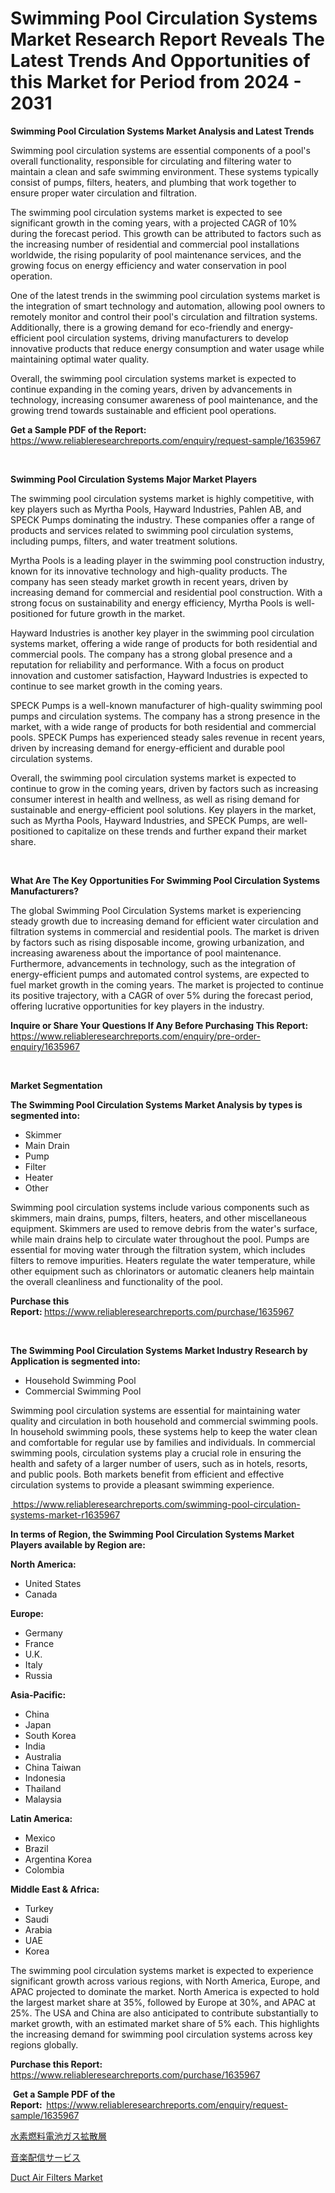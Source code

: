 <p><h1>Swimming Pool Circulation Systems Market Research Report Reveals The Latest Trends And Opportunities of this Market for Period from 2024 - 2031</h1></p><p><strong>Swimming Pool Circulation Systems Market Analysis and Latest Trends</strong></p>
<p><p>Swimming pool circulation systems are essential components of a pool's overall functionality, responsible for circulating and filtering water to maintain a clean and safe swimming environment. These systems typically consist of pumps, filters, heaters, and plumbing that work together to ensure proper water circulation and filtration.</p><p>The swimming pool circulation systems market is expected to see significant growth in the coming years, with a projected CAGR of 10% during the forecast period. This growth can be attributed to factors such as the increasing number of residential and commercial pool installations worldwide, the rising popularity of pool maintenance services, and the growing focus on energy efficiency and water conservation in pool operation.</p><p>One of the latest trends in the swimming pool circulation systems market is the integration of smart technology and automation, allowing pool owners to remotely monitor and control their pool's circulation and filtration systems. Additionally, there is a growing demand for eco-friendly and energy-efficient pool circulation systems, driving manufacturers to develop innovative products that reduce energy consumption and water usage while maintaining optimal water quality.</p><p>Overall, the swimming pool circulation systems market is expected to continue expanding in the coming years, driven by advancements in technology, increasing consumer awareness of pool maintenance, and the growing trend towards sustainable and efficient pool operations.</p></p>
<p><strong>Get a Sample PDF of the Report:&nbsp;</strong> <a href="https://www.reliableresearchreports.com/enquiry/request-sample/1635967">https://www.reliableresearchreports.com/enquiry/request-sample/1635967</a></p>
<p>&nbsp;</p>
<p><strong>Swimming Pool Circulation Systems Major Market Players</strong></p>
<p><p>The swimming pool circulation systems market is highly competitive, with key players such as Myrtha Pools, Hayward Industries, Pahlen AB, and SPECK Pumps dominating the industry. These companies offer a range of products and services related to swimming pool circulation systems, including pumps, filters, and water treatment solutions.</p><p>Myrtha Pools is a leading player in the swimming pool construction industry, known for its innovative technology and high-quality products. The company has seen steady market growth in recent years, driven by increasing demand for commercial and residential pool construction. With a strong focus on sustainability and energy efficiency, Myrtha Pools is well-positioned for future growth in the market.</p><p>Hayward Industries is another key player in the swimming pool circulation systems market, offering a wide range of products for both residential and commercial pools. The company has a strong global presence and a reputation for reliability and performance. With a focus on product innovation and customer satisfaction, Hayward Industries is expected to continue to see market growth in the coming years.</p><p>SPECK Pumps is a well-known manufacturer of high-quality swimming pool pumps and circulation systems. The company has a strong presence in the market, with a wide range of products for both residential and commercial pools. SPECK Pumps has experienced steady sales revenue in recent years, driven by increasing demand for energy-efficient and durable pool circulation systems.</p><p>Overall, the swimming pool circulation systems market is expected to continue to grow in the coming years, driven by factors such as increasing consumer interest in health and wellness, as well as rising demand for sustainable and energy-efficient pool solutions. Key players in the market, such as Myrtha Pools, Hayward Industries, and SPECK Pumps, are well-positioned to capitalize on these trends and further expand their market share.</p></p>
<p>&nbsp;</p>
<p><strong>What Are The Key Opportunities For Swimming Pool Circulation Systems Manufacturers?</strong></p>
<p><p>The global Swimming Pool Circulation Systems market is experiencing steady growth due to increasing demand for efficient water circulation and filtration systems in commercial and residential pools. The market is driven by factors such as rising disposable income, growing urbanization, and increasing awareness about the importance of pool maintenance. Furthermore, advancements in technology, such as the integration of energy-efficient pumps and automated control systems, are expected to fuel market growth in the coming years. The market is projected to continue its positive trajectory, with a CAGR of over 5% during the forecast period, offering lucrative opportunities for key players in the industry.</p></p>
<p><strong>Inquire or Share Your Questions If Any Before Purchasing This Report:</strong> <a href="https://www.reliableresearchreports.com/enquiry/pre-order-enquiry/1635967">https://www.reliableresearchreports.com/enquiry/pre-order-enquiry/1635967</a></p>
<p>&nbsp;</p>
<p><strong>Market Segmentation</strong></p>
<p><strong>The Swimming Pool Circulation Systems Market Analysis by types is segmented into:</strong></p>
<p><ul><li>Skimmer</li><li>Main Drain</li><li>Pump</li><li>Filter</li><li>Heater</li><li>Other</li></ul></p>
<p><p>Swimming pool circulation systems include various components such as skimmers, main drains, pumps, filters, heaters, and other miscellaneous equipment. Skimmers are used to remove debris from the water's surface, while main drains help to circulate water throughout the pool. Pumps are essential for moving water through the filtration system, which includes filters to remove impurities. Heaters regulate the water temperature, while other equipment such as chlorinators or automatic cleaners help maintain the overall cleanliness and functionality of the pool.</p></p>
<p><strong>Purchase this Report:&nbsp;</strong><a href="https://www.reliableresearchreports.com/purchase/1635967">https://www.reliableresearchreports.com/purchase/1635967</a></p>
<p>&nbsp;</p>
<p><strong>The Swimming Pool Circulation Systems Market Industry Research by Application is segmented into:</strong></p>
<p><ul><li>Household Swimming Pool</li><li>Commercial Swimming Pool</li></ul></p>
<p><p>Swimming pool circulation systems are essential for maintaining water quality and circulation in both household and commercial swimming pools. In household swimming pools, these systems help to keep the water clean and comfortable for regular use by families and individuals. In commercial swimming pools, circulation systems play a crucial role in ensuring the health and safety of a larger number of users, such as in hotels, resorts, and public pools. Both markets benefit from efficient and effective circulation systems to provide a pleasant swimming experience.</p></p>
<p><a href="https://www.reliableresearchreports.com/swimming-pool-circulation-systems-market-r1635967">&nbsp;https://www.reliableresearchreports.com/swimming-pool-circulation-systems-market-r1635967</a></p>
<p><strong>In terms of Region, the Swimming Pool Circulation Systems Market Players available by Region are:</strong></p>
<p>
    <p> <strong> North America: </strong>
        <ul>
            <li>United States</li>
            <li>Canada</li>
        </ul>
        </p> 
    <p> <strong> Europe: </strong>
        <ul>
            <li>Germany</li>
            <li>France</li>
            <li>U.K.</li>
            <li>Italy</li>
            <li>Russia</li>
        </ul>
        </p> 
    <p> <strong> Asia-Pacific: </strong>
        <ul>
            <li>China</li>
            <li>Japan</li>
            <li>South Korea</li>
            <li>India</li>
            <li>Australia</li>
            <li>China Taiwan</li>
            <li>Indonesia</li>
            <li>Thailand</li>
            <li>Malaysia</li>
        </ul>
        </p> 
    <p> <strong> Latin America: </strong>
        <ul>
            <li>Mexico</li>
            <li>Brazil</li>
            <li>Argentina Korea</li>
            <li>Colombia</li>
        </ul>
        </p> 
    <p> <strong> Middle East & Africa: </strong>
        <ul>
            <li>Turkey</li>
            <li>Saudi</li>
            <li>Arabia</li>
            <li>UAE</li>
            <li>Korea</li>
        </ul>
    </p>
    </p>
<p><p>The swimming pool circulation systems market is expected to experience significant growth across various regions, with North America, Europe, and APAC projected to dominate the market. North America is expected to hold the largest market share at 35%, followed by Europe at 30%, and APAC at 25%. The USA and China are also anticipated to contribute substantially to market growth, with an estimated market share of 5% each. This highlights the increasing demand for swimming pool circulation systems across key regions globally.</p></p>
<p><strong>Purchase this Report: </strong><a href="https://www.reliableresearchreports.com/purchase/1635967">https://www.reliableresearchreports.com/purchase/1635967</a></p>
<p>&nbsp;<strong>Get a Sample PDF of the Report:&nbsp;&nbsp;</strong><a href="https://www.reliableresearchreports.com/enquiry/request-sample/1635967">https://www.reliableresearchreports.com/enquiry/request-sample/1635967</a></p>
<p><strong></strong></p>
<p><p><a href="https://github.com/marbadji/Market-Research-Report-List-1/blob/main/410165127445.md">水素燃料電池ガス拡散層</a></p><p><a href="https://github.com/KaydenJohns1964/Market-Research-Report-List-1/blob/main/367972127447.md">音楽配信サービス</a></p><p><a href="https://github.com/mancsybtousav/Market-Research-Report-List-2/blob/main/duct-air-filters-market.md">Duct Air Filters Market</a></p></p>